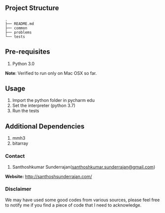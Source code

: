 
Project Structure
------------
~~~
.
├── README.md
├── common
├── problems
└── tests

~~~

Pre-requisites
------------
1. Python 3.0

**Note**: Verified to run only on Mac OSX so far.

Usage
------------
1. Import the python folder in pycharm edu
2. Set the interpreter (python 3.7)
3. Run the tests

Additional Dependencies
-----------------------
1. mmh3
2. bitarray


### Contact ###
1. Santhoshkumar Sunderrajan(santhoshkumar.sunderrajan@gmail.com)

**Website:** <http://santhoshsunderrajan.com/>

### Disclaimer ###
We may have used some good codes from various sources, please feel free to notify me if you find a piece of code that I need to acknowledge.

